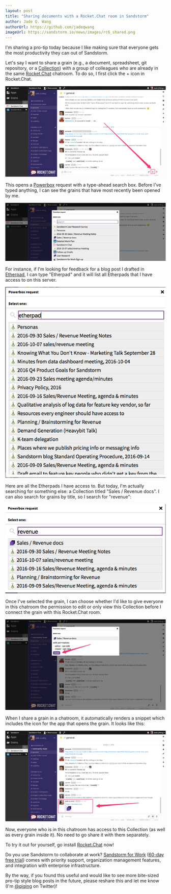 ```yaml
---
layout: post
title: "Sharing documents with a Rocket.Chat room in Sandstorm"
author: Jade Q. Wang
authorUrl: https://github.com/jadeqwang
imageUrl: https://sandstorm.io/news/images/rc6_shared.png
---
```


I'm sharing a pro-tip today because I like making sure that everyone gets the most productivity they can out of Sandstorm. 

Let's say I want to share a grain (e.g., a document, spreadsheet, git repository, or a [Collection](https://sandstorm.io/news/2016-08-09-collections-app)) with a group of colleagues who are already in the same [Rocket.Chat](https://apps.sandstorm.io/app/vfnwptfn02ty21w715snyyczw0nqxkv3jvawcah10c6z7hj1hnu0) chatroom. To do so, I first click the + icon in Rocket.Chat. 

![Click on the + button in Rocket Chat](/news/images/rc_button.png)

This opens a [Powerbox](https://sandstorm.io/how-it-works#powerbox) request with a type-ahead search box. Before I've typed anything, I can see the grains that have most recently been opened by me.

![Powerbox list of grains (ordered by most recently opened)](/news/images/rc2.png)

For instance, if I'm looking for feedback for a blog post I drafted in [Etherpad](https://apps.sandstorm.io/app/h37dm17aa89yrd8zuqpdn36p6zntumtv08fjpu8a8zrte7q1cn60), I can type "Etherpad" and it will list all Etherpads that I have access to on this server.

![Search by grain type](/news/images/rc3.png)

Here are all the Etherpads I have access to. But today, I'm actually searching for something else: a Collection titled "Sales / Revenue docs". I can also search for grains by title, so I search for "revenue":

![Search by grain type or title](/news/images/rc4.png)

Once I've selected the grain, I can choose whether I'd like to give everyone in this chatroom the permission to edit or only view this Collection before I connect the grain with this Rocket.Chat room.

![grant permission](/news/images/rc5.png)

When I share a grain in a chatroom, it automatically renders a snippet which includes the icon for the app that opens the grain. It looks like this:

![snippet](/news/images/rc6_shared.png)

Now, everyone who is in this chatroom has access to this Collection (as well as every grain inside it). No need to go share it with them separately.

To try it out for yourself, go install [Rocket.Chat](https://apps.sandstorm.io/app/vfnwptfn02ty21w715snyyczw0nqxkv3jvawcah10c6z7hj1hnu0) now!

Do you use Sandstorm to collaborate at work? [Sandstorm for Work](https://sandstorm.io/business) ([60-day free trial](https://sandstorm.io/get-feature-key)) comes with priority support, organization management features, and integration with enterprise infrastructure.

By the way, if you found this useful and would like to see more bite-sized pro-tip style blog posts in the future, please reshare this and let me know (I'm [@qiqing](https://twitter.com/qiqing) on Twitter)!

